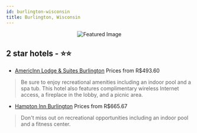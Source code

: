 ```yaml
---
id: burlington-wisconsin
title: Burlington, Wisconsin
---
```


<center><img src="https://i.travelapi.com/hotels/8000000/7490000/7485700/7485644/5764453c_z.jpg" alt="Featured Image" /></center>


##  2 star hotels - ⭐️⭐️

-    [AmericInn Lodge & Suites Burlington](https://us.hurb.com/hotels/burlington/americinn-lodge-suites-burlington-JNP-JP141135?cmp=18055) Prices from R$493.60
   > Be sure to enjoy recreational amenities including an indoor pool and a spa tub. This hotel also features complimentary wireless Internet access, a fireplace in the lobby, and a picnic area.
-    [Hampton Inn Burlington](https://us.hurb.com/hotels/burlington/hampton-inn-burlington-JNP-JP037371?cmp=18055) Prices from R$665.67
   > Don't miss out on recreational opportunities including an indoor pool and a fitness center.
